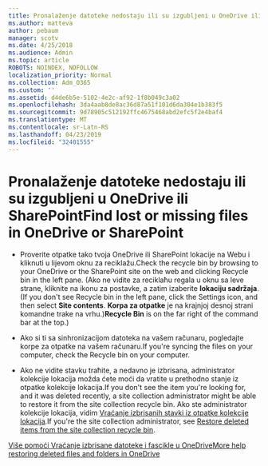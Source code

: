 ```yaml
---
title: Pronalaženje datoteke nedostaju ili su izgubljeni u OneDrive ili SharePoint
ms.author: matteva
author: pebaum
manager: scotv
ms.date: 4/25/2018
ms.audience: Admin
ms.topic: article
ROBOTS: NOINDEX, NOFOLLOW
localization_priority: Normal
ms.collection: Adm_O365
ms.custom: ''
ms.assetid: d4de6b5e-5102-4e2c-af92-1f8b049c3a02
ms.openlocfilehash: 3da4aab8de8ac36d87a51f101d6da304e1b383f5
ms.sourcegitcommit: 9d78905c512192ffc4675468abd2efc5f2e4baf4
ms.translationtype: MT
ms.contentlocale: sr-Latn-RS
ms.lasthandoff: 04/23/2019
ms.locfileid: "32401555"
---
```

# <a name="find-lost-or-missing-files-in-onedrive-or-sharepoint"></a><span data-ttu-id="7dc20-102">Pronalaženje datoteke nedostaju ili su izgubljeni u OneDrive ili SharePoint</span><span class="sxs-lookup"><span data-stu-id="7dc20-102">Find lost or missing files in OneDrive or SharePoint</span></span>

- <span data-ttu-id="7dc20-103">Proverite otpatke tako tvoja OneDrive ili SharePoint lokacije na Webu i kliknuti u lijevom oknu za reciklažu.</span><span class="sxs-lookup"><span data-stu-id="7dc20-103">Check the recycle bin by browsing to your OneDrive or the SharePoint site on the web and clicking Recycle bin in the left pane.</span></span> <span data-ttu-id="7dc20-104">(Ako ne vidite za reciklaћu regala u oknu sa leve strane, kliknite na ikonu za postavke, a zatim izaberite **lokaciju sadržaja**.</span><span class="sxs-lookup"><span data-stu-id="7dc20-104">(If you don't see Recycle bin in the left pane, click the Settings icon, and then select **Site contents**.</span></span> <span data-ttu-id="7dc20-105">**Korpa za otpatke** je na krajnjoj desnoj strani komandne trake na vrhu.)</span><span class="sxs-lookup"><span data-stu-id="7dc20-105">**Recycle Bin** is on the far right of the command bar at the top.)</span></span> 
    
- <span data-ttu-id="7dc20-106">Ako si ti sa sinhronizacijom datoteka na vašem računaru, pogledajte korpe za otpatke na vašem računaru.</span><span class="sxs-lookup"><span data-stu-id="7dc20-106">If you're syncing the files on your computer, check the Recycle bin on your computer.</span></span> 
    
- <span data-ttu-id="7dc20-107">Ako ne vidite stavku traћite, a nedavno je izbrisana, administrator kolekcije lokacija možda ćete moći da vratite u prethodno stanje iz otpatke kolekcije lokacija.</span><span class="sxs-lookup"><span data-stu-id="7dc20-107">If you don't see the item you're looking for, and it was deleted recently, a site collection administrator might be able to restore it from the site collection recycle bin.</span></span> <span data-ttu-id="7dc20-108">Ako ste administrator kolekcije lokacija, vidim [Vraćanje izbrisanih stavki iz otpatke kolekcije lokacija](https://go.microsoft.com/fwlink/?linkid=866439).</span><span class="sxs-lookup"><span data-stu-id="7dc20-108">If you're the site collection administrator, see [Restore deleted items from the site collection recycle bin](https://go.microsoft.com/fwlink/?linkid=866439).</span></span>
    
[<span data-ttu-id="7dc20-109">Više pomoći Vraćanje izbrisane datoteke i fascikle u OneDrive</span><span class="sxs-lookup"><span data-stu-id="7dc20-109">More help restoring deleted files and folders in OneDrive</span></span>](https://go.microsoft.com/fwlink/?linkid=872872)
  

